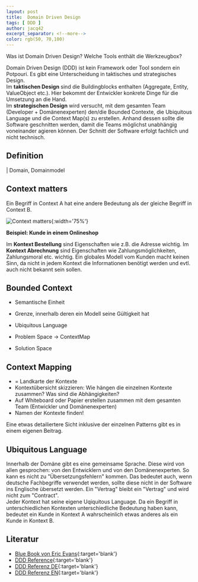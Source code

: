 ```yaml
---
layout: post
title:  Domain Driven Design
tags: [ DDD ]
author: jacq42
excerpt_separator: <!--more-->
color: rgb(50, 70,100)
---
```


Was ist Domain Driven Design? Welche Tools enthält die Werkzeugbox?

<!--more-->

Domain Driven Design (DDD) ist kein Framework oder Tool sondern ein Potpouri. Es gibt eine Unterscheidung in taktisches und strategisches Design.\
Im **taktischen Design** sind die Buildingblocks enthalten (Aggregate, Entity, ValueObject etc.). Hier bekommt der Entwickler konkrete Dinge für die Umsetzung an die Hand.\
Im **strategischen Design** wird versucht, mit dem gesamten Team (Developer + Domänenexperten) den/die Bounded Contexte, die Ubiquitous Language und die Context Map(s) zu erstellen. Anhand dessen sollte die Software geschnitten werden, damit die Teams möglichst unabhängig voneinander agieren können. Der Schnitt der Software erfolgt fachlich und nicht technisch.

## Definition

| Domain, Domainmodel

## Context matters

Ein Begriff in Context A hat eine andere Bedeutung als der gleiche Begriff in Context B.

![Context matters](/assets/img/jk/ContextMatters.png){:width='75%'}

**Beispiel: Kunde in einem Onlineshop**

Im __Kontext Bestellung__ sind Eigenschaften wie z.B. die Adresse wichtig. Im __Kontext Abrechnung__ sind Eigenschaften wie Zahlungsmöglichkeiten, Zahlungsmoral etc. wichtig. Ein globales Modell vom Kunden macht keinen Sinn, da nicht in jedem Kontext die Informationen benötigt werden und evtl. auch nicht bekannt sein sollen.

## Bounded Context

* Semantische Einheit
* Grenze, innerhalb deren ein Modell seine Gültigkeit hat
* Ubiquitous Language

* Problem Space -> ContextMap
* Solution Space

## Context Mapping

* = Landkarte der Kontexte
* Kontextübersicht skizzieren: Wie hängen die einzelnen Kontexte zusammen? Was sind die Abhängigkeiten?
* Auf Whiteboard oder Papier erstellen zusammen mit dem gesamten Team (Entwickler und Domänenexperten)
* Namen der Kontexte finden!

Eine etwas detailiertere Sicht inklusive der einzelnen Patterns gibt es in einem eigenen Beitrag.

## Ubiquitous Language

Innerhalb der Domäne gibt es eine gemeinsame Sprache. Diese wird von allen gesprochen: von den Entwicklern und von den Domänenexperten. So kann es nicht zu "Übersetzungsfehlern" kommen. Das bedeutet auch, wenn deutsche Fachbegriffe verwendet werden, sollte diese nicht in der Software ins Englische übersetzt werden. Ein "Vertrag" bleibt ein "Vertrag" und wird nicht zum "Contract".\
Jeder Kontext hat seine eigene Uqiquitous Language. Da ein Begriff in unterschiedlichen Kontexten unterschiedliche Bedeutung haben kann, bedeutet ein Kunde in Kontext A wahrscheinlich etwas anderes als ein Kunde in Kontext B.

## Literatur

* [Blue Book von Eric Evans](https://www.domainlanguage.com/ddd/blue-book/){:target='blank'}
* [DDD Reference](https://www.domainlanguage.com/wp-content/uploads/2016/05/DDD_Reference_2015-03.pdf){:target='blank'}
* [DDD Referenz DE](https://ddd-referenz.de/){:target='blank'}
* [DDD Referenz EN](https://www.domainlanguage.com/ddd/reference/){:target='blank'}